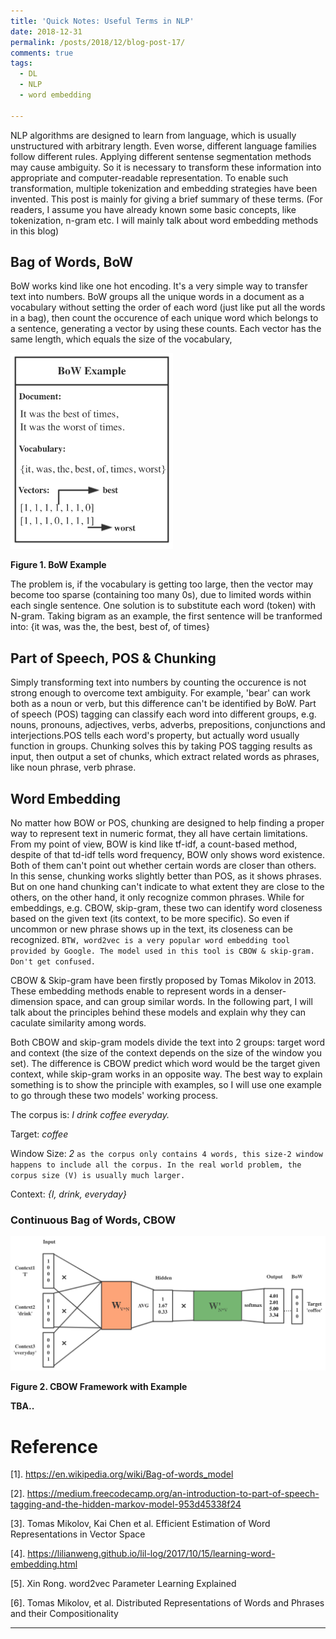 ```yaml
---
title: 'Quick Notes: Useful Terms in NLP'
date: 2018-12-31
permalink: /posts/2018/12/blog-post-17/
comments: true
tags:
  - DL
  - NLP
  - word embedding

---
```

NLP algorithms are designed to learn from language, which is usually unstructured with arbitrary length. Even worse, different language families follow different rules. Applying different sentense segmentation methods may cause ambiguity. So it is necessary to transform these information into appropriate and computer-readable representation. To enable such transformation, multiple tokenization and embedding strategies have been invented. This post is mainly for giving a brief summary of these terms. (For readers, I assume you have already known some basic concepts, like tokenization, n-gram etc. I will mainly talk about word embedding methods in this blog)

## Bag of Words, BoW
BoW works kind like one hot encoding. It's a very simple way to transfer text into numbers. BoW groups all the unique words in a document as a vocabulary without setting the order of each word (just like put all the words in a bag), then count the occurence of each unique word which belongs to a sentence, generating a vector by using these counts. Each vector has the same length, which equals the size of the vocabulary, 
<p float="left">
	<img src="/images/BoW.png" width="260" />
</p>

**Figure 1. BoW Example**

The problem is, if the vocabulary is getting too large, then the vector may become too sparse (containing too many 0s), due to limited words within each single sentence. One solution is to substitute each word (token) with N-gram. Taking bigram as an example, the first sentence will be tranformed into: {it was, was the, the best, best of, of times}

## Part of Speech, POS & Chunking

Simply transforming text into numbers by counting the occurence is not strong enough to overcome text ambiguity. For example, 'bear' can work both as a noun or verb, but this difference can't be identified by BoW. Part of speech (POS) tagging can classify each word into different groups, e.g. nouns, pronouns, adjectives, verbs, adverbs, prepositions, conjunctions and interjections.POS tells each word's property, but actually word usually function in groups. Chunking solves this by taking POS tagging results as input, then output a set of chunks, which extract related words as phrases, like noun phrase, verb phrase. 

## Word Embedding

No matter how BOW or POS, chunking are designed to help finding a proper way to represent text in numeric format, they all have certain limitations. From my point of view, BOW is kind like tf-idf, a count-based method, despite of that td-idf tells word frequency, BOW only shows word existence. Both of them can't point out whether certain words are closer than others. In this sense, chunking works slightly better than POS, as it shows phrases. But on one hand chunking can't indicate to what extent they are close to the others, on the other hand, it only recognize common phrases. While for embeddings, e.g. CBOW, skip-gram, these two can identify word closeness based on the given text (its context, to be more specific). So even if uncommon or new phrase shows up in the text, its closeness can be recognized. `BTW, word2vec is a very popular word embedding tool provided by Google. The model used in this tool is CBOW & skip-gram. Don't get confused.`

CBOW & Skip-gram have been firstly proposed by Tomas Mikolov in 2013. These embedding methods enable to represent words in a denser-dimension space, and can group similar words. In the following part, I will talk about the principles behind these models and explain why they can caculate similarity among words.

Both CBOW and skip-gram models divide the text into 2 groups: target word and context (the size of the context depends on the size of the window you set). The difference is CBOW predict which word would be the target given context, while skip-gram works in an opposite way. The best way to explain something is to show the principle with examples, so I will use one example to go through these two models' working process. 

The corpus is: *I drink coffee everyday.* 

Target: *coffee*

Window Size: *2* `as the corpus only contains 4 words, this size-2 window happens to include all the corpus. In the real world problem, the corpus size (V) is usually much larger.`

Context: *{I, drink, everyday}*

### Continuous Bag of Words, CBOW

<p float="left">
	<img src="/images/CBOW.png" width="800" />
</p>

**Figure 2. CBOW Framework with Example**

**TBA..**

Reference
========

[1]. https://en.wikipedia.org/wiki/Bag-of-words_model

[2]. https://medium.freecodecamp.org/an-introduction-to-part-of-speech-tagging-and-the-hidden-markov-model-953d45338f24

[3]. Tomas Mikolov, Kai Chen et al. Efficient Estimation of Word Representations in Vector Space

[4]. https://lilianweng.github.io/lil-log/2017/10/15/learning-word-embedding.html

[5]. Xin Rong. word2vec Parameter Learning Explained

[6]. Tomas Mikolov, et al. Distributed Representations of Words and Phrases and their Compositionality







------